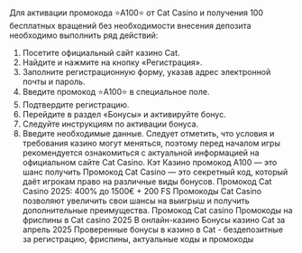 Для активации промокода ⭐️A100⭐️ от Cat Casino и получения 100 бесплатных вращений без необходимости внесения депозита необходимо выполнить ряд действий:
1. Посетите официальный сайт казино Cat.
2. Найдите и нажмите на кнопку «Регистрация».
3. Заполните регистрационную форму, указав адрес электронной почты и пароль.
4. Введите промокод ⭐️A100⭐️ в специальное поле.
5. Подтвердите регистрацию.
6. Перейдите в раздел «Бонусы» и активируйте бонус.
7. Следуйте инструкциям по активации бонуса.
8. Введите необходимые данные.
Следует отметить, что условия и требования казино могут меняться, поэтому перед началом игры рекомендуется ознакомиться с актуальной информацией на официальном сайте Cat Casino.
Кэт Казино промокод A100 — это шанс получить Промокод Cat Casino — это секретный код, который даёт игрокам право на различные виды бонусов. Промокод Cat Casino 2025: 400% до 1500€ + 200 FS Промокоды Cat Casino позволяют увеличить свои шансы на выигрыш и получить дополнительные преимущества. Промокод Cat casino Промокоды на фриспины в Cat casino 2025 В онлайн-казино Бонусы казино Cat за апрель 2025 Проверенные бонусы в казино в Cat - бездепозитные за регистрацию, фриспины, актуальные коды и промокоды
